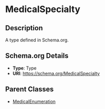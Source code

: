 # MedicalSpecialty

## Description
A type defined in Schema.org.

## Schema.org Details
- **Type**: Type
- **URI**: https://schema.org/MedicalSpecialty

## Parent Classes
- [MedicalEnumeration](../MedicalEnumeration.md)


